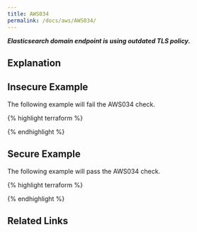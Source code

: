 ```yaml
---
title: AWS034
permalink: /docs/aws/AWS034/
---
```


***Elasticsearch domain endpoint is using outdated TLS policy.***

## Explanation






## Insecure Example

The following example will fail the AWS034 check.

{% highlight terraform %}



{% endhighlight %}



## Secure Example

The following example will pass the AWS034 check.

{% highlight terraform %}



{% endhighlight %}


## Related Links


